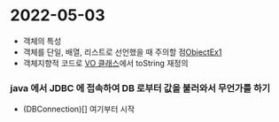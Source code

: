 # 2022-05-03

* 객체의 특성 
* 객체를 단일, 배열, 리스트로 선언했을 때 주의할 점[ObjectEx1](https://github.com/dosunggil/Class/blob/master/Java_50_App_08/src/com/cho/app/exec/ObjectEx1.java)
* 객체지향적 코드로 [VO 클래스](https://github.com/dosunggil/Class/blob/master/Java_50_App_08/src/com/cho/app/model/ScoreVO2.java)에서 toString 재정의

### java 에서 JDBC 에 접속하여 DB 로부터 값을 불러와서 무언가를 하기
* (DBConnection)[] 여기부터 시작